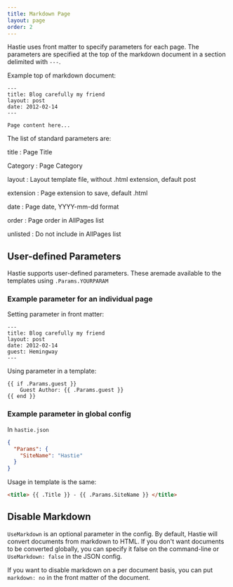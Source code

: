```yaml
---
title: Markdown Page
layout: page
order: 2
---
```


Hastie uses front matter to specify parameters for each page. The parameters are specified at the top of the markdown document in a section delimited with `---`.

Example top of markdown document:

```
---
title: Blog carefully my friend
layout: post
date: 2012-02-14
---

Page content here...
```

The list of standard parameters are:

title
: Page Title

Category
: Page Category

layout
: Layout template file, without .html extension, default post

extension
: Page extension to save, default .html

date
: Page date, YYYY-mm-dd format

order
: Page order in AllPages list

unlisted
: Do not include in AllPages list


## User-defined Parameters

Hastie supports user-defined parameters. These aremade available to the templates using `.Params.YOURPARAM`

### Example parameter for an individual page

Setting parameter in front matter:

```
---
title: Blog carefully my friend
layout: post
date: 2012-02-14
guest: Hemingway
---
```

Using parameter in a template:

```
{{ if .Params.guest }}
    Guest Author: {{ .Params.guest }}
{{ end }}
```

### Example parameter in global config

In `hastie.json`

```json
{
  "Params": {
    "SiteName": "Hastie"
  }
}
```

Usage in template is the same:

```html
<title> {{ .Title }} - {{ .Params.SiteName }} </title>
```

## Disable Markdown

`UseMarkdown` is an optional parameter in the config. By default, Hastie will convert documents from markdown to HTML. If you don't want documents to be converted globally, you can specify it false on the command-line or `UseMarkdown: false` in the JSON config.

If you want to disable markdown on a per document basis, you can put `markdown: no` in the front matter of the document.
